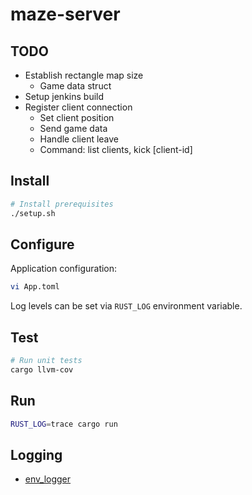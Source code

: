 # maze-server

## TODO
- Establish rectangle map size
    - Game data struct
- Setup jenkins build
- Register client connection
    - Set client position
    - Send game data
    - Handle client leave
    - Command: list clients, kick [client-id]

## Install
```bash
# Install prerequisites
./setup.sh
```

## Configure

Application configuration:
```bash
vi App.toml
```
Log levels can be set via `RUST_LOG` environment variable.

## Test
```bash
# Run unit tests
cargo llvm-cov
```

## Run
```bash
RUST_LOG=trace cargo run
```

## Logging
- [env_logger](https://github.com/rust-cli/env_logger/tree/main)
